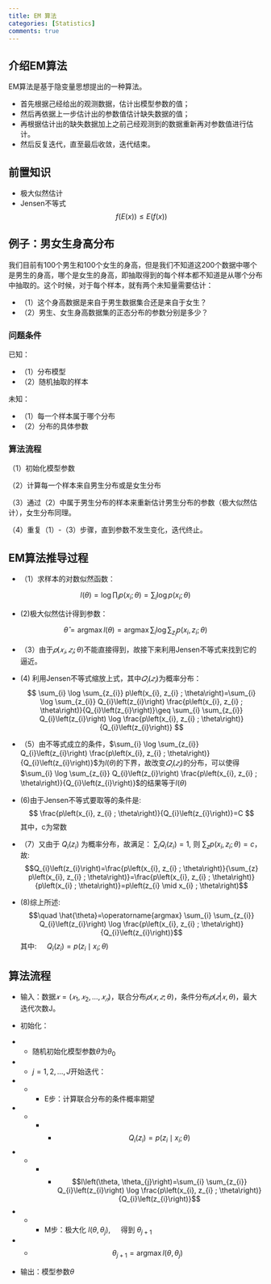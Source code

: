 ```yaml
---
title: EM 算法
categories: [Statistics]
comments: true
---
```


## 介绍EM算法

EM算法是基于隐变量思想提出的一种算法。

+ 首先根据己经给出的观测数据，估计出模型参数的值；
+ 然后再依据上一步估计出的参数值估计缺失数据的值；
+ 再根据估计出的缺失数据加上之前己经观测到的数据重新再对参数值进行估计。
+ 然后反复迭代，直至最后收敛，迭代结束。


## 前置知识

+ 极大似然估计
+ Jensen不等式
$$f(E(x))\le E(f(x))$$

## 例子：男女生身高分布

我们目前有100个男生和100个女生的身高，但是我们不知道这200个数据中哪个是男生的身高，哪个是女生的身高，即抽取得到的每个样本都不知道是从哪个分布中抽取的。这个时候，对于每个样本，就有两个未知量需要估计：
+ （1）这个身高数据是来自于男生数据集合还是来自于女生？
+ （2）男生、女生身高数据集的正态分布的参数分别是多少？

### 问题条件

已知：
+ （1）分布模型
+ （2）随机抽取的样本

未知：
+ （1）每一个样本属于哪个分布
+ （2）分布的具体参数

### 算法流程

（1）初始化模型参数

（2）计算每一个样本来自男生分布或是女生分布

（3）通过（2）中属于男生分布的样本来重新估计男生分布的参数（极大似然估计），女生分布同理。

（4）重复（1）-（3）步骤，直到参数不发生变化，迭代终止。

## EM算法推导过程

+ （1）求样本的对数似然函数：

$$
l(\theta)=\log \prod_{i} p\left(x_{i} ; \theta\right)=\sum_{i} \log p\left(x_{i} ; \theta\right)
$$

+ (2)极大似然估计得到参数：

$$
\hat{\theta}=\operatorname{argmax} l(\theta)=\operatorname{argmax} \sum_{i} \log \sum_{z_{i}} p\left(x_{i}, z_{i} ; \theta\right)
$$

+ （3）由于$𝑝(𝑥_𝑖,𝑧_𝑖;\theta)$不能直接得到，故接下来利用Jensen不等式来找到它的逼近。

+ (4) 利用Jensen不等式缩放上式，其中$𝑄_𝑖 (𝑧_𝑖 )$为概率分布：
$$
\sum_{i} \log \sum_{z_{i}} p\left(x_{i}, z_{i} ; \theta\right)=\sum_{i} \log \sum_{z_{i}} Q_{i}\left(z_{i}\right) \frac{p\left(x_{i}, z_{i} ; \theta\right)}{Q_{i}\left(z_{i}\right)}\geq \sum_{i} \sum_{z_{i}} Q_{i}\left(z_{i}\right) \log \frac{p\left(x_{i}, z_{i} ; \theta\right)}{Q_{i}\left(z_{i}\right)}
$$

+ （5）由不等式成立的条件，$\sum_{i} \log \sum_{z_{i}} Q_{i}\left(z_{i}\right) \frac{p\left(x_{i}, z_{i} ; \theta\right)}{Q_{i}\left(z_{i}\right)}$为$l(\theta)$的下界，故改变$𝑄_𝑖 (𝑧_𝑖 )$的分布，可以使得$\sum_{i} \log \sum_{z_{i}} Q_{i}\left(z_{i}\right) \frac{p\left(x_{i}, z_{i} ; \theta\right)}{Q_{i}\left(z_{i}\right)}$的结果等于$l(\theta)$

+ (6)由于Jensen不等式要取等的条件是:
$$
\frac{p\left(x_{i}, z_{i} ; \theta\right)}{Q_{i}\left(z_{i}\right)}=C
$$
其中，c为常数
+ （7）又由于 $Q_{i}\left(z_{i}\right)$ 为概率分布，故满足： $\sum_{i} Q_{i}\left(z_{i}\right)=1$, 则 $\sum_{z} p\left(x_{i}, z_{i} ; \theta\right)=c$，故: 
$$Q_{i}\left(z_{i}\right)=\frac{p\left(x_{i}, z_{i} ; \theta\right)}{\sum_{z} p\left(x_{i}, z_{i} ; \theta\right)}=\frac{p\left(x_{i}, z_{i} ; \theta\right)}{p\left(x_{i} ; \theta\right)}=p\left(z_{i} \mid x_{i} ; \theta\right)$$

+ (8)综上所述: 
$$\quad \hat{\theta}=\operatorname{argmax} \sum_{i} \sum_{z_{i}} Q_{i}\left(z_{i}\right) \log \frac{p\left(x_{i}, z_{i} ; \theta\right)}{Q_{i}\left(z_{i}\right)}$$
其中: $\quad Q_{i}\left(z_{i}\right)=p\left(z_{i} \mid x_{i} ; \theta\right)$

## 算法流程

+ 输入：数据$𝑥=(𝑥_1,𝑥_2,…,𝑥_𝑛)$，联合分布$𝑝(𝑥,𝑧;\theta)$，条件分布$𝑝(𝑧|𝑥,\theta)$，最大迭代次数J。
+ 初始化：
+ + 随机初始化模型参数$\theta$为$\theta_0$
+ - $j=1,2,\dots,J$开始迭代：
+ - * E步：计算联合分布的条件概率期望
+ + + + $$Q_{i}\left(z_{i}\right)=p\left(z_{i} \mid x_{i} ; \theta\right)$$
+ + + + $$l\left(\theta, \theta_{j}\right)=\sum_{i} \sum_{z_{i}} Q_{i}\left(z_{i}\right) \log \frac{p\left(x_{i}, z_{i} ; \theta\right)}{Q_{i}\left(z_{i}\right)}$$
+ + + M步：极大化 $l\left(\theta, \theta_{j}\right), \quad$ 得到 $\theta_{j+1}$
+ + $$\theta_{j+1}=\operatorname{argmax} l\left(\theta, \theta_{j}\right)$$

+ 输出：模型参数$\theta$